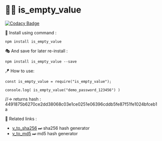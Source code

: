 # 👨‍💻 is_empty_value

[![Codacy Badge](https://api.codacy.com/project/badge/Grade/c7b2d814ac52490cbd96320824a4cea8)](https://app.codacy.com/gh/V-core9/is_empty_value?utm_source=github.com&utm_medium=referral&utm_content=V-core9/is_empty_value&utm_campaign=Badge_Grade_Settings)

🔩 Install using command :

    npm install is_empty_value

🎭 And save for later re-install :

    npm install is_empty_value --save

🪁 How to use:

    const is_empty_value = require("is_empty_value");

    console.log( is_empty_value("demo_password_123456") )

//-> returns hash : 4491875b6270ce2dd38068c03e1ce0251e06396cddb5fe87f51fe1024bfceb1a

📑 Related links :
*   [v_to_sha256](https://www.npmjs.com/package/v_to_sha256) ⏭ sha256 hash generator
*   [v_to_md5](https://www.npmjs.com/package/v_to_md5) ⏭ md5 hash generator
